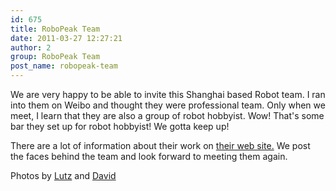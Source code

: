 ```yaml
---
id: 675
title: RoboPeak Team
date: 2011-03-27 12:27:21
author: 2
group: RoboPeak Team
post_name: robopeak-team
---
```


We are very happy to be able to invite this Shanghai based Robot team. I ran into them on Weibo and thought they were professional team. Only when we meet, I learn that they are also a group of robot hobbyist. Wow! That's some bar they set up for robot hobbyist! We gotta keep up!

There are a lot of information about their work on [their web site.](http://www.robopeak.com/) We post the faces behind the team and look forward to meeting them again.

Photos by [Lutz](http://www.lumi-photo.com/) and [David](http://www.flickr.com/photos/taweili/)